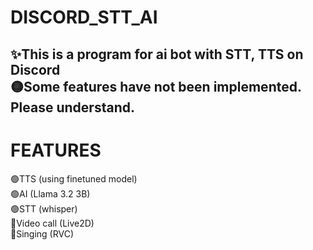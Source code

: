 # DISCORD_STT_AI  
✨This is a program for ai bot with STT, TTS on Discord  
🟡Some features have not been implemented. Please understand.  
---  
# FEATURES  
🟢TTS (using finetuned model)  
🟢AI (Llama 3.2 3B)  
🟢STT (whisper)  
🔴Video call (Live2D)  
🔴Singing (RVC)  
